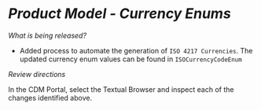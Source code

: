# *Product Model - Currency Enums*

_What is being released?_

- Added process to automate the generation of `ISO 4217 Currencies`. The updated currency enum values can be found in `ISOCurrencyCodeEnum`  

_Review directions_

In the CDM Portal, select the Textual Browser and inspect each of the changes identified above.
